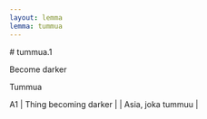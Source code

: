 ```yaml
---
layout: lemma
lemma: tummua
---
```


<div class="sense">
# <span class="sensename">tummua.1</span>

<span class="description">Become darker</span>

<span class="description">Tummua</span>

A1 | Thing becoming darker |   | Asia, joka tummuu |  

</div>

